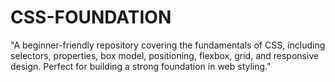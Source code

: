 # CSS-FOUNDATION
"A beginner-friendly repository covering the fundamentals of CSS, including selectors, properties, box model, positioning, flexbox, grid, and responsive design. Perfect for building a strong foundation in web styling."
